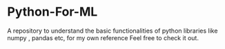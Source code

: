 # Python-For-ML
A repository to understand  the basic functionalities of python libraries like numpy , pandas etc, for my own reference
Feel free to check it out.
